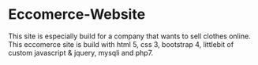 # Eccomerce-Website
This site is especially build for a company that wants to sell clothes online. This eccomerce site is build with html 5, css 3, bootstrap 4, littlebit of custom javascript & jquery, mysqli and php7.
